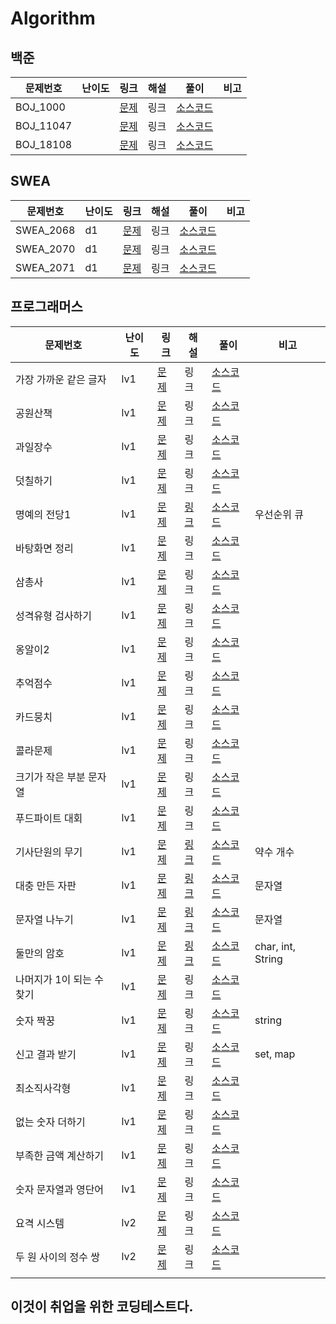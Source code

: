 # Algorithm



## 백준

| 문제번호  | 난이도 | 링크                                          | 해설 | 풀이                                 | 비고 |
| --------- | ------ | --------------------------------------------- | ---- | ------------------------------------ | ---- |
| BOJ_1000  |        | [문제](https://www.acmicpc.net/problem/1000)  | 링크 | [소스코드](./src/boj/BOJ_1000.java)  |      |
| BOJ_11047 |        | [문제](https://www.acmicpc.net/problem/11047) | 링크 | [소스코드](./src/boj/BOJ_11047.java) |      |
| BOJ_18108 |        | [문제](https://www.acmicpc.net/problem/18108) | 링크 | [소스코드](./src/boj/BOJ_18108.java) |      |



## SWEA

| 문제번호  | 난이도 | 링크                                                         | 해설 | 풀이                                     | 비고 |
| --------- | ------ | ------------------------------------------------------------ | ---- | ---------------------------------------- | ---- |
| SWEA_2068 | d1     | [문제](https://swexpertacademy.com/main/code/problem/problemList.do?contestProbId=&categoryId=&categoryType=&problemTitle=2068&orderBy=FIRST_REG_DATETIME&selectCodeLang=ALL&select-1=&pageSize=10&pageIndex=1) | 링크 | [소스코드](./src/swea/d1/SWEA_2068.java) |      |
| SWEA_2070 | d1     | [문제](https://swexpertacademy.com/main/code/problem/problemList.do?contestProbId=&categoryId=&categoryType=&problemTitle=2070&orderBy=FIRST_REG_DATETIME&selectCodeLang=ALL&select-1=&pageSize=10&pageIndex=1) | 링크 | [소스코드](./src/swea/d1/SWEA_2070.java) |      |
| SWEA_2071 | d1     | [문제](https://swexpertacademy.com/main/code/problem/problemList.do?contestProbId=&categoryId=&categoryType=&problemTitle=2071&orderBy=FIRST_REG_DATETIME&selectCodeLang=ALL&select-1=&pageSize=10&pageIndex=1) | 링크 | [소스코드](./src/swea/d1/SWEA_2071.java) |      |



## 프로그래머스

| 문제번호                  | 난이도 | 링크                                                         | 해설                                                 | 풀이                                                         | 비고              |
| ------------------------- | ------ | ------------------------------------------------------------ | ---------------------------------------------------- | ------------------------------------------------------------ | ----------------- |
| 가장 가까운 같은 글자     | lv1    | [문제](https://school.programmers.co.kr/learn/courses/30/lessons/142086) | 링크                                                 | [소스코드](./src/programmers/lv1/Programmers_가장가까운같은글자.java) |                   |
| 공원산책                  | lv1    | [문제](https://school.programmers.co.kr/learn/courses/30/lessons/172928) | 링크                                                 | [소스코드](./src/programmers/lv1/Programmers_공원산책.java)  |                   |
| 과일장수                  | lv1    | [문제](https://school.programmers.co.kr/learn/courses/30/lessons/135808) | 링크                                                 | [소스코드](./src/programmers/lv1/Programmers_과일장수.java)  |                   |
| 덧칠하기                  | lv1    | [문제](https://school.programmers.co.kr/learn/courses/30/lessons/161989) | 링크                                                 | [소스코드](./src/programmers/lv1/Programmers_덧칠하기.java)  |                   |
| 명예의 전당1              | lv1    | [문제](https://school.programmers.co.kr/learn/courses/30/lessons/138477) | [링크](https://blog.naver.com/dev_jake/223083438609) | [소스코드](./src/programmers/lv1/Programmers_명예의전당1.java) | 우선순위 큐       |
| 바탕화면 정리             | lv1    | [문제](https://school.programmers.co.kr/learn/courses/30/lessons/161990) | 링크                                                 | [소스코드](./src/programmers/lv1/Programmers_바탕화면정리.java) |                   |
| 삼총사                    | lv1    | [문제](https://school.programmers.co.kr/learn/courses/30/lessons/131705) | 링크                                                 | [소스코드](./src/programmers/lv1/Programmers_삼총사.java)    |                   |
| 성격유형 검사하기         | lv1    | [문제](https://school.programmers.co.kr/learn/courses/30/lessons/118666) | 링크                                                 | [소스코드](./src/programmers/lv1/Programmers_성격유형검사하기.java) |                   |
| 옹알이2                   | lv1    | [문제](https://school.programmers.co.kr/learn/courses/30/lessons/133499) | 링크                                                 | [소스코드](./src/programmers/lv1/Programmers_옹알이2.java)   |                   |
| 추억점수                  | lv1    | [문제](https://school.programmers.co.kr/learn/courses/30/lessons/176963) | 링크                                                 | [소스코드](./src/programmers/lv1/Programmers_추억점수.java)  |                   |
| 카드뭉치                  | lv1    | [문제](https://school.programmers.co.kr/learn/courses/30/lessons/159994) | 링크                                                 | [소스코드](./src/programmers/lv1/Programmers_카드뭉치.java)  |                   |
| 콜라문제                  | lv1    | [문제](https://school.programmers.co.kr/learn/courses/30/lessons/132267) | 링크                                                 | [소스코드](./src/programmers/lv1/Programmers_콜라문제.java)  |                   |
| 크기가 작은 부분 문자열   | lv1    | [문제](https://school.programmers.co.kr/learn/courses/30/lessons/147355) | 링크                                                 | [소스코드](./src/programmers/lv1/Programmers_크기가작은부분문자열.java) |                   |
| 푸드파이트 대회           | lv1    | [문제](https://school.programmers.co.kr/learn/courses/30/lessons/134240) | 링크                                                 | [소스코드](./src/programmers/lv1/Programmers_푸드파이트대회.java) |                   |
| 기사단원의 무기           | lv1    | [문제](https://school.programmers.co.kr/learn/courses/30/lessons/136798) | [링크](https://blog.naver.com/dev_jake/223084443222) | [소스코드](./src/programmers/lv1/Programmers_기사단원의무기.java) | 약수 개수         |
| 대충 만든 자판            | lv1    | [문제](https://school.programmers.co.kr/learn/courses/30/lessons/160586) | [링크](https://blog.naver.com/dev_jake/223085389791) | [소스코드](./src/programmers/lv1/Programmers_대충만든자판.java) | 문자열            |
| 문자열 나누기             | lv1    | [문제](https://school.programmers.co.kr/learn/courses/30/lessons/140108) | [링크](https://blog.naver.com/dev_jake/223086529855) | [소스코드](./src/programmers/lv1/Programmers_문자열나누기.java) | 문자열            |
| 둘만의 암호               | lv1    | [문제](https://school.programmers.co.kr/learn/courses/30/lessons/155652) | [링크](https://blog.naver.com/dev_jake/223087522411) | [소스코드](./src/programmers/lv1/Programmers_둘만의암호.java) | char, int, String |
| 나머지가 1이 되는 수 찾기 | lv1    | [문제](https://school.programmers.co.kr/learn/courses/30/lessons/87389) | 링크                                                 | [소스코드](./src/programmers/lv1/Programmers_나머지가1이되는수찾기.java) |                   |
| 숫자 짝꿍                 | lv1    | [문제](https://school.programmers.co.kr/learn/courses/30/lessons/131128) | 링크                                                 | [소스코드](./src/programmers/lv1/Programmers_숫자짝꿍.java)  | string            |
| 신고 결과 받기            | lv1    | [문제](https://school.programmers.co.kr/learn/courses/30/lessons/92334) | 링크                                                 | [소스코드](./src/programmers/lv1/Programmers_신고결과받기.java) | set, map          |
| 최소직사각형              | lv1    | [문제](https://school.programmers.co.kr/learn/courses/30/lessons/86491) | 링크                                                 | [소스코드](./src/programmers/lv1/Programmers_최소직사각형.java) |                   |
| 없는 숫자 더하기          | lv1    | [문제](https://school.programmers.co.kr/learn/courses/30/lessons/86051) | 링크                                                 | [소스코드](./src/programmers/lv1/Programmers_없는숫자더하기.java) |                   |
| 부족한 금액 계산하기      | lv1    | [문제](https://school.programmers.co.kr/learn/courses/30/lessons/82612) | 링크                                                 | [소스코드](./src/programmers/lv1/Programmers_부족한금액계산하기.java) |                   |
| 숫자 문자열과 영단어      | lv1    | [문제](https://school.programmers.co.kr/learn/courses/30/lessons/81301) | 링크                                                 | [소스코드](./src/programmers/lv1/Programmers_숫자문자열과영단어.java) |                   |
| 요격 시스템               | lv2    | [문제](https://school.programmers.co.kr/learn/courses/30/lessons/181188) | 링크                                                 | [소스코드](./src/programmers/lv2/Programmers_요격시스템.java) |                   |
| 두 원 사이의 정수 쌍      | lv2    | [문제](https://school.programmers.co.kr/learn/courses/30/lessons/181187) | 링크                                                 | [소스코드](./src/programmers/lv2/Programmers_두원사이의정수쌍.java) |                   |
|                           |        |                                                              |                                                      |                                                              |                   |



## 이것이 취업을 위한 코딩테스트다.